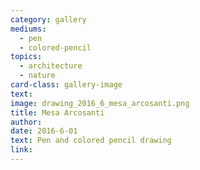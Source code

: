 ```yaml
---
category: gallery
mediums:
  - pen
  - colored-pencil
topics:
  - architecture
  - nature
card-class: gallery-image
text:
image: drawing_2016_6_mesa_arcosanti.png
title: Mesa Arcosanti
author:
date: 2016-6-01
text: Pen and colored pencil drawing
link:
---
```

